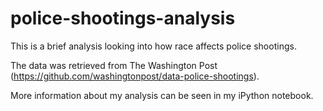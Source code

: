# police-shootings-analysis

This is a brief analysis looking into how race affects police shootings.

The data was retrieved from The Washington Post (https://github.com/washingtonpost/data-police-shootings).

More information about my analysis can be seen in my iPython notebook.
